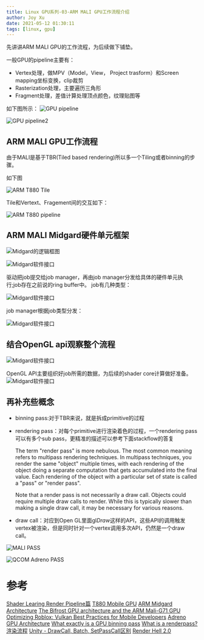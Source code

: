 ```yaml
---
title: Linux GPU系列-03-ARM MALI GPU工作流程介绍
author: Joy Xu
date: 2021-05-12 01:30:11
tags: [linux, gpu]
---
```


先讲讲ARM MALI GPU的工作流程，为后续做下铺垫。

一般GPU的pipeline主要有：
* Vertex处理，做MPV（Model，View， Project trasform）和Screen mapping坐标变换，clip裁剪
* Rasterization处理，主要遍历三角形
* Fragment处理，差值计算处理顶点颜色，纹理贴图等

如下图所示：
![GPU pipeline](/images/gpu_pipeline.png)

![GPU pipeline2](/images/gpu_pipeline2.png)

## ARM MALI GPU工作流程

由于MALI是基于TBR(Tiled based rendering)所以多一个Tiling或者binning的步骤。

如下图

![ARM T880 Tile](/images/t880_tile.png)

Tile和Vertext、Fragement间的交互如下：

![ARM T880 pipeline](/images/t880_pipeline.png)

## ARM MALI Midgard硬件单元框架

![Midgard的逻辑框图](/images/mali_midgard_blocks.png)

![Midgard软件接口](/images/mali_midgard_jobs_interface.png)

驱动把job提交给job manager，再由job manager分发给具体的硬件单元执行;job存在之前说的ring buffer中。
job有几种类型：

![Midgard软件接口](/images/mali_midgard_jobs.png)

job manager根据job类型分发：

![Midgard软件接口](/images/mali_midgard_job_dispatch.png)

## 结合OpenGL api观察整个流程

![Midgard软件接口](/images/mali_midgard_opengl.png)

OpenGL API主要组织好job所需的数据，为后续的shader core计算做好准备。
![Midgard软件接口](/images/mali_midgard_opengl_driver.png)

## 再补充些概念

* binning pass:对于TBR来说，就是拆成primitive的过程
* rendering pass：对每个primitive进行渲染着色的过程，一个rendering pass可以有多个sub pass，更精准的描述可以参考下面stackflow的答复

	The term "render pass" is more nebulous. The most common meaning refers to multipass rendering techniques.
	In multipass techniques, you render the same "object" multiple times, with each rendering of the object doing
	a separate computation that gets accumulated into the final value. Each rendering of the object with a particular
	set of state is called a "pass" or "render pass".

	Note that a render pass is not necessarily a draw call. Objects could require multiple draw calls to render.
	While this is typically slower than making a single draw call, it may be necessary for various reasons.

* draw call：对应到Open GL里面gl*Draw*这样的API，这些API的调用触发vertex被渲染，但是同时针对一个vertex调用多次API，仍然是一个draw call。

![MALI PASS](/images/mali_pass.png)

![QCOM Adreno PASS](/images/adreno_pass.png)

# 参考

[Shader Learing Render Pipeline篇](https://hushengstudent.blog.csdn.net/article/details/59122183)
[T880 Mobile GPU](https://pdfs.semanticscholar.org/6eea/4efe677304b6c77008e15d34ac39f1164e9e.pdf)
[ARM Midgard Architecture](https://fileadmin.cs.lth.se/cs/Education/EDAN35/guestLectures/ARM-Mali.pdf)
[The Bifrost GPU architecture and the ARM Mali-G71 GPU](https://old.hotchips.org/wp-content/uploads/hc_archives/hc28/HC28.22-Monday-Epub/HC28.22.10-GPU-HPC-Epub/HC28.22.110-Bifrost-JemDavies-ARM-v04-9.pdf)
[Optimizing Roblox: Vulkan Best Practices for Mobile Developers](https://zeux.io/data/gdc2020_arm.pdf)
[Adreno GPU Architecture](https://blog.csdn.net/Q1302182594/article/details/82767719)
[What exactly is a GPU binning pass](https://stackoverflow.com/questions/34196144/what-exactly-is-a-gpu-binning-pass)
[What is a renderpass?](https://stackoverflow.com/questions/34382340/what-is-a-renderpass)
[渲染流程](https://www.cnblogs.com/llstart-new0201/p/11949743.html)
[Unity - DrawCall, Batch, SetPassCall区别](https://blog.csdn.net/linjf520/article/details/113702206?spm=1001.2014.3001.5501)
[Render Hell 2.0](http://simonschreibt.de/gat/renderhell/)
